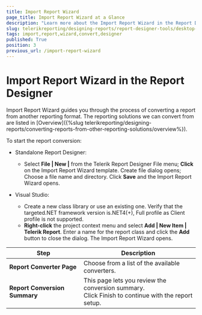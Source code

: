 ```yaml
---
title: Import Report Wizard
page_title: Import Report Wizard at a Glance
description: "Learn more about the Import Report Wizard in the Report Designer and how to use it to convert report definitions from other formats to Telerik Reporting supported formats."
slug: telerikreporting/designing-reports/report-designer-tools/desktop-designers/tools/report-wizards/import-report-wizard
tags: import,report,wizard,convert,designer
published: True
position: 3
previous_url: /import-report-wizard
---
```


# Import Report Wizard in the Report Designer

Import Report Wizard guides you through the process of converting a report from another reporting format. The reporting solutions we can convert from are listed in [Overview]({%slug telerikreporting/designing-reports/converting-reports-from-other-reporting-solutions/overview%}).

To start the report conversion:

* Standalone Report Designer:

	+ Select __File | New |__ from the Telerik Report Designer File menu; __Click__ on the Import Report Wizard template. Create file dialog opens; Choose a file name and directory. Click __Save__ and the Import Report Wizard opens.

* Visual Studio:

	+ Create a new class library or use an existing one. Verify that the targeted.NET framework version is.NET4(+), Full profile as Client profile is not supported.
	+ __Right-click__ the project context menu and select __Add | New Item | Telerik Report__. Enter a name for the report class and click the __Add__ button to close the dialog. The Import Report Wizard opens.

| __Step__ | __Description__ |
| ------ | ------ |
| __Report Converter Page__ |Choose from a list of the available converters.|
| __Report Conversion Summary__ |This page lets you review the conversion summary.<br/> Click Finish to continue with the report setup.|
